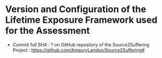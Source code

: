 # Version and Configuration of the Lifetime Exposure Framework used for the Assessment

- Commit full SHA : ? on GitHub repository of the Source2Suffering Project  : https://github.com/AmauryLaridon/Source2Suffering#

